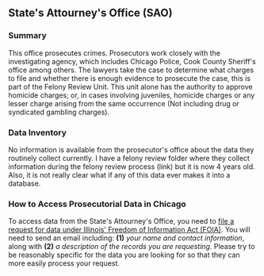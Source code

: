 ## State's Attourney's Office (SAO)

### Summary

This office prosecutes crimes. Prosecutors work closely with the investigating agency, which includes Chicago Police, Cook County Sheriff's office among others. The lawyers take the case to determine what charges to file and whether there is enough evidence to prosecute the case, this is part of the Felony Review Unit. This unit alone has the authority to approve homicide charges; or, in cases involving juveniles, homicide charges or any lesser charge arising from the same occurrence (Not including drug or syndicated gambling charges).  


### Data Inventory

No information is available from the prosecutor's office about the data they routinely collect currently. I have a felony review folder where they collect information during the felony review process (link) but it is now 4 years old. Also, it is not really clear what if any of this data ever makes it into a database. 


### How to Access Prosecutorial Data in Chicago

To access data from the State's Attourney's Office, you need to [file a request for data under Illinois' Freedom of Information Act (FOIA)](http://www.statesattorney.org/about_the_office.html). You will need to send an email including: **(1)** *your name and contact information*, along with **(2)** *a description of the records you are requesting*. Please try to be reasonably specific for the data you are looking for so that they can more easily process your request.